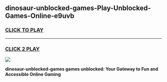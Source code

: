 
## dinosaur-unblocked-games-Play-Unblocked-Games-Online-e9uvb
<h3>
<a href="https://premium76.site?title=dinosaur-unblocked-games&ref=24A">CLICK TO PLAY</a></h3>
<hr>

<h3>
<a href="https://premium76.site?title=dinosaur-unblocked-games&ref=24A">CLICK 2 PLAY</a>
  
</h3>

<a href="https://premium76.site?title=dinosaur-unblocked-games&ref=24A"><img src="https://clearcache.store/games.png"></a>


**dinosaur-unblocked-games games unblocked: Your Gateway to Fun and Accessible Online Gaming**
